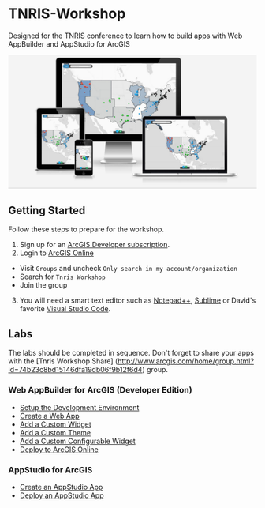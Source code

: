# TNRIS-Workshop

Designed for the TNRIS conference to learn how to build apps with Web AppBuilder and AppStudio for ArcGIS

![Steps](./tnris-graphic.jpg)

## Getting Started

Follow these steps to prepare for the workshop.

1. Sign up for an [ArcGIS Developer subscription](https://developers.arcgis.com/en/sign-up/).
2. Login to [ArcGIS Online](http://arcgis.com)
 * Visit `Groups` and uncheck `Only search in my account/organization`
 * Search for `Tnris Workshop`
 * Join the group
3. You will need a smart text editor such as [Notepad++](https://notepad-plus-plus.org/), [Sublime](http://www.sublimetext.com/2) or David's favorite [Visual Studio Code](https://code.visualstudio.com/Download).

## Labs

The labs should be completed in sequence. Don't forget to share your apps with the [Tnris Workshop Share] (http://www.arcgis.com/home/group.html?id=74b23c8bd15146dfa19db06f9b12f6d4) group.

### Web AppBuilder for ArcGIS (Developer Edition)
 * [Setup the Development Environment](./web/wab_ide_install.md)
 * [Create a Web App](./web/wab_first_app.md)
 * [Add a Custom Widget](./web/wab_custom_widget.md) 
 * [Add a Custom Theme](./web/wab_custom_theme.md)
 * [Add a Custom Configurable Widget](./web/wab_config_widget.md)
 * [Deploy to ArcGIS Online](./web/wab_deploy.md)

### AppStudio for ArcGIS
 * [Create an AppStudio App](./native/create_an_appstudio_app.md)
 * [Deploy an AppStudio App](./native/deploy_an_appstudio_app.md)
